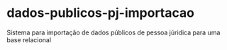# dados-publicos-pj-importacao
Sistema para importação de dados públicos de pessoa júridica para uma base relacional
